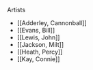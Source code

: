 Artists
- [[Adderley, Cannonball]]
- [[Evans, Bill]]
- [[Lewis, John]]
- [[Jackson, Milt]]
- [[Heath, Percy]]
- [[Kay, Connie]]
